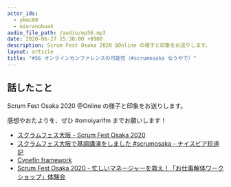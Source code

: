 ```yaml
---
actor_ids:
  - ykmc09
  - miuranobuak
audio_file_path: /audio/ep56.mp3
date: 2020-06-27 15:30:00 +0900
description: Scrum Fest Osaka 2020 @Online の様子と印象をお送りします。
layout: article
title: "#56 オンラインカンファレンスの可能性（#scrumosaka なうやで）"
---
```


## 話したこと
Scrum Fest Osaka 2020 @Online の様子と印象をお送りします。

感想やおたよりを、ぜひ #omoiyarifm までお願いします！

- [スクラムフェス大阪 - Scrum Fest Osaka 2020](https://www.scrumosaka.org/)
- [スクラムフェス大阪で基調講演をしました #scrumosaka - ナイスビア珍道記](https://miholovesq.hatenablog.com/entry/2020/06/26/194343)
- [Cynefin framework](https://en.wikipedia.org/wiki/Cynefin_framework)
- [Scrum Fest Osaka 2020 - 忙しいマネージャーを救え！「お仕事解体ワークショップ」体験会](https://confengine.com/scrum-fest-osaka-2020/proposal/14132)
